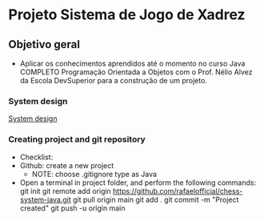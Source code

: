 # Projeto Sistema de Jogo de Xadrez

## Objetivo geral

- Aplicar os conhecimentos aprendidos até o momento no curso Java COMPLETO Programação Orientada a Objetos com o Prof. Nélio Alvez da Escola DevSuperior para a construção de um projeto.

### System design

[System design](https://github.com/acenelio/chess-system-design)

### Creating project and git repository

- Checklist:
- Github: create a new project
  - NOTE: choose .gitignore type as Java
- Open a terminal in project folder, and perform the following commands:
git init
git remote add origin <https://github.com/rafaelofficial/chess-system-java.git>
git pull origin main
git add .
git commit -m "Project created"
git push -u origin main

